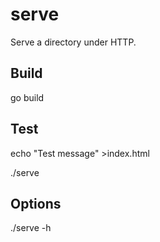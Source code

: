 # serve

Serve a directory under HTTP.

## Build

go build

## Test

echo "Test message" >index.html

./serve

## Options

./serve -h
